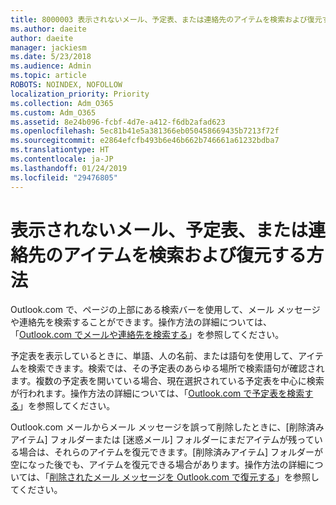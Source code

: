 ```yaml
---
title: 8000003 表示されないメール、予定表、または連絡先のアイテムを検索および復元する方法
ms.author: daeite
author: daeite
manager: jackiesm
ms.date: 5/23/2018
ms.audience: Admin
ms.topic: article
ROBOTS: NOINDEX, NOFOLLOW
localization_priority: Priority
ms.collection: Adm_O365
ms.custom: Adm_O365
ms.assetid: 8e24b096-fcbf-4d7e-a412-f6db2afad623
ms.openlocfilehash: 5ec81b41e5a381366eb050458669435b7213f72f
ms.sourcegitcommit: e2864efcfb493b6e46b662b746661a61232bdba7
ms.translationtype: HT
ms.contentlocale: ja-JP
ms.lasthandoff: 01/24/2019
ms.locfileid: "29476805"
---
```

# <a name="how-to-find-and-recover-missing-or-deleted-email-calendar-or-contacts-items"></a>表示されないメール、予定表、または連絡先のアイテムを検索および復元する方法

Outlook.com で、ページの上部にある検索バーを使用して、メール メッセージや連絡先を検索することができます。操作方法の詳細については、「[Outlook.com でメールや連絡先を検索する](https://support.office.com/article/88108edf-028e-4306-b87e-7400bbb40aa7)」を参照してください。
  
予定表を表示しているときに、単語、人の名前、または語句を使用して、アイテムを検索できます。検索では、その予定表のあらゆる場所で検索語句が確認されます。複数の予定表を開いている場合、現在選択されている予定表を中心に検索が行われます。操作方法の詳細については、「[Outlook.com で予定表を検索する](https://support.office.com/article/5bc05289-c84c-4849-95a8-7eac05ed478a)」を参照してください。
  
Outlook.com メールからメール メッセージを誤って削除したときに、[削除済みアイテム] フォルダーまたは [迷惑メール] フォルダーにまだアイテムが残っている場合は、それらのアイテムを復元できます。[削除済みアイテム] フォルダーが空になった後でも、アイテムを復元できる場合があります。操作方法の詳細については、「[削除されたメール メッセージを Outlook.com で復元する](https://support.office.com/article/cf06ab1b-ae0b-418c-a4d9-4e895f83ed50)」を参照してください。
  

